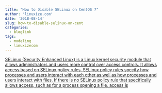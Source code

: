 ```yaml
---
title: "How to Disable SELinux on CentOS 7"
author: 'linuxize.com'
date: '2018-08-14'
slug: how-to-disable-selinux-on-cent
categories:
  - bloglink
tags:
  - modeling
  - linuxizecom
---
```


[SELinux (Security Enhanced Linux) is a Linux kernel security module that allows administrators and users more control over access controls. It allows access based on SELinux policy rules. SELinux policy rules specify how processes and users interact with each other as well as how processes and users interact with files. If there is no SELinux policy rule that specifically allows access, such as for a process opening a file, access is<i class="fas fa-external-link-alt"></i>](https://linuxize.com/post/how-to-disable-selinux-on-centos-7/)

